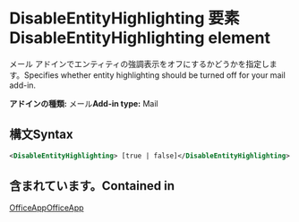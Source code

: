 # <a name="disableentityhighlighting-element"></a><span data-ttu-id="546eb-101">DisableEntityHighlighting 要素</span><span class="sxs-lookup"><span data-stu-id="546eb-101">DisableEntityHighlighting element</span></span>

<span data-ttu-id="546eb-102">メール アドインでエンティティの強調表示をオフにするかどうかを指定します。</span><span class="sxs-lookup"><span data-stu-id="546eb-102">Specifies whether entity highlighting should be turned off for your mail add-in.</span></span>

<span data-ttu-id="546eb-103">**アドインの種類:** メール</span><span class="sxs-lookup"><span data-stu-id="546eb-103">**Add-in type:** Mail</span></span>

## <a name="syntax"></a><span data-ttu-id="546eb-104">構文</span><span class="sxs-lookup"><span data-stu-id="546eb-104">Syntax</span></span>

```XML
<DisableEntityHighlighting> [true | false]</DisableEntityHighlighting>
```

## <a name="contained-in"></a><span data-ttu-id="546eb-105">含まれています。</span><span class="sxs-lookup"><span data-stu-id="546eb-105">Contained in</span></span>

[<span data-ttu-id="546eb-106">OfficeApp</span><span class="sxs-lookup"><span data-stu-id="546eb-106">OfficeApp</span></span>](officeapp.md)


